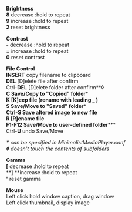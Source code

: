 
**Brightness**<br />
**8** decrease  :hold to repeat<br />
**9** increase  :hold to repeat<br />
**2** reset brightness<br />

**Contrast**<br />
**\-** decrease :hold to repeat<br />
**=** increase  :hold to repeat<br />
**0** reset contrast<br />

**File Control**<br />
**INSERT** copy filename to clipboard<br />
**DEL** [D]elete file after confirm<br />
Ctrl-**DEL** [D]elete folder after confirm**&loz;**<br />
**C** Save/Copy to "Copied" folder**\***<br />
**K** [K]eep file (rename with leading _ )<br />
**S** Save/Move to "Saved" folder**\***<br />
Ctrl-**S** Save altered image to new file<br />
**R** [R]ename file<br />
**F1-F12** Save/Move to user-defined folder**\***<br />
Ctrl-**U** undo Save/Move<br />

_**\*** can be specified in MinimalistMediaPlayer.conf_<br />
_**&loz;** doesn't touch the contents of subfolders_<br />

**Gamma**<br />
**[** decrease :hold to repeat<br />
**] **increase :hold to repeat<br />
**'** reset gamma<br />

**Mouse**<br />
Left click hold window caption, drag window<br />
Left click thumbnail, display image<br />


